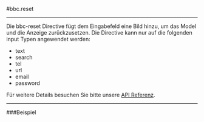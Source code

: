 
#bbc.reset

- - -

Die bbc-reset Directive fügt dem Eingabefeld eine Bild hinzu, um das Model und die Anzeige zurückzusetzen. Die Directive kann nur auf die folgenden input Typen angewendet werden:

 * text
 * search
 * tel
 * url
 * email
 * password

Für weitere Details besuchen Sie bitte unsere <a href="/doc#/api/bbc.reset.directive:bbcReset" target="_self">API Referenz</a>.

- - -

###Beispiel